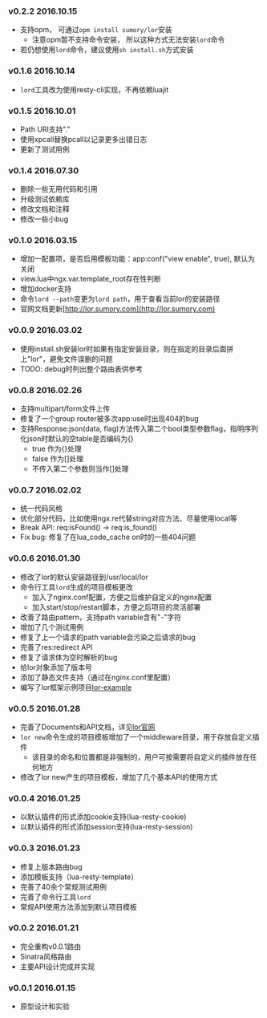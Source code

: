 ### v0.2.2 2016.10.15

- 支持opm， 可通过`opm install sumory/lor`安装
    - 注意opm暂不支持命令安装， 所以这种方式无法安装`lord`命令
- 若仍想使用`lord`命令，建议使用`sh install.sh`方式安装

### v0.1.6 2016.10.14

- `lord`工具改为使用resty-cli实现，不再依赖luajit

### v0.1.5 2016.10.01

- Path URI支持"."
- 使用xpcall替换pcall以记录更多出错日志
- 更新了测试用例

### v0.1.4 2016.07.30

- 删除一些无用代码和引用
- 升级测试依赖库
- 修改文档和注释
- 修改一些小bug

### v0.1.0 2016.03.15

- 增加一配置项，是否启用模板功能：app:conf("view enable", true), 默认为关闭
- view.lua中ngx.var.template_root存在性判断
- 增加docker支持
- 命令`lord --path`变更为`lord path`，用于查看当前lor的安装路径
- 官网文档更新[http://lor.sumory.com](http://lor.sumory.com)

### v0.0.9 2016.03.02

- 使用install.sh安装lor时如果有指定安装目录，则在指定的目录后面拼上"lor"，避免文件误删的问题
- TODO: debug时列出整个路由表供参考

### v0.0.8 2016.02.26

- 支持multipart/form文件上传
- 修复了一个group router被多次app:use时出现404的bug
- 支持Response:json(data, flag)方法传入第二个bool类型参数flag，指明序列化json时默认的空table是否编码为{}
    - true 作为{}处理
    - false 作为[]处理
    - 不传入第二个参数则当作[]处理


### v0.0.7 2016.02.02

- 统一代码风格
- 优化部分代码，比如使用ngx.re代替string对应方法、尽量使用local等
- Break API: req:isFound() -> req:is_found()
- Fix bug: 修复了在lua_code_cache on时的一些404问题


### v0.0.6 2016.01.30

- 修改了lor的默认安装路径到/usr/local/lor
- 命令行工具`lord`生成的项目模板更改
    - 加入了nginx.conf配置，方便之后维护自定义的nginx配置
    - 加入start/stop/restart脚本，方便之后项目的灵活部署
- 改善了路由pattern，支持path variable含有"-"字符
- 增加了几个测试用例
- 修复了上一个请求的path variable会污染之后请求的bug
- 完善了res:redirect API
- 修复了请求体为空时解析的bug
- 给lor对象添加了版本号
- 添加了静态文件支持（通过在nginx.conf里配置）
- 编写了lor框架示例项目[lor-example](https://github.com/lorlabs/lor-example)


### v0.0.5 2016.01.28

- 完善了Documents和API文档，详见[lor官网](http://lor.sumory.com)
- `lor new`命令生成的项目模板增加了一个middleware目录，用于存放自定义插件
    - 该目录的命名和位置都是非强制的，用户可按需要将自定义的插件放在任何地方
- 修改了lor new产生的项目模板，增加了几个基本API的使用方式


### v0.0.4 2016.01.25

- 以默认插件的形式添加cookie支持(lua-resty-cookie)
- 以默认插件的形式添加session支持(lua-resty-session)


### v0.0.3 2016.01.23

- 修复上版本路由bug
- 添加模板支持（lua-resty-template）
- 完善了40余个常规测试用例
- 完善了命令行工具`lord`
- 常规API使用方法添加到默认项目模板


### v0.0.2 2016.01.21

- 完全重构v0.0.1路由
- Sinatra风格路由
- 主要API设计完成并实现


### v0.0.1 2016.01.15

- 原型设计和实验
